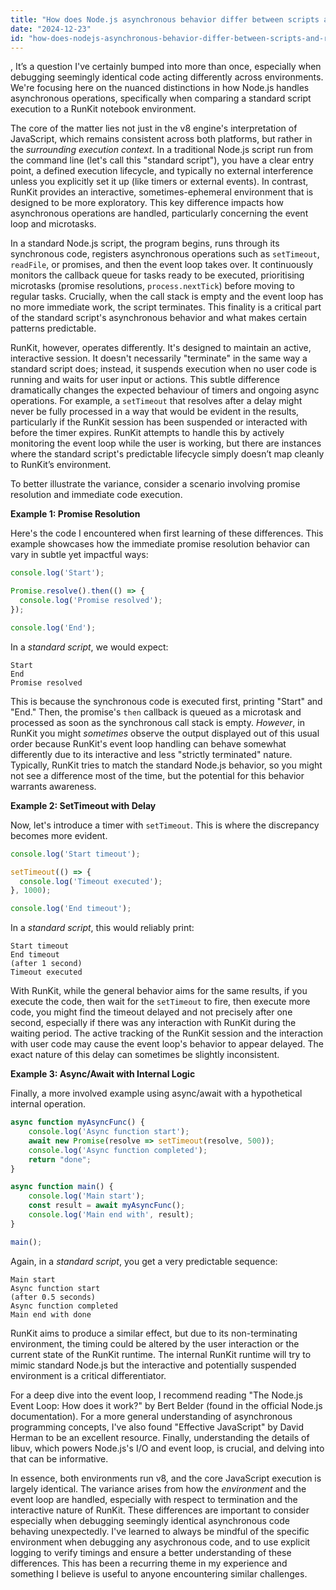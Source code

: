```yaml
---
title: "How does Node.js asynchronous behavior differ between scripts and RunKit?"
date: "2024-12-23"
id: "how-does-nodejs-asynchronous-behavior-differ-between-scripts-and-runkit"
---
```


,  It’s a question I've certainly bumped into more than once, especially when debugging seemingly identical code acting differently across environments. We're focusing here on the nuanced distinctions in how Node.js handles asynchronous operations, specifically when comparing a standard script execution to a RunKit notebook environment.

The core of the matter lies not just in the v8 engine's interpretation of JavaScript, which remains consistent across both platforms, but rather in the *surrounding execution context*. In a traditional Node.js script run from the command line (let's call this "standard script"), you have a clear entry point, a defined execution lifecycle, and typically no external interference unless you explicitly set it up (like timers or external events). In contrast, RunKit provides an interactive, sometimes-ephemeral environment that is designed to be more exploratory. This key difference impacts how asynchronous operations are handled, particularly concerning the event loop and microtasks.

In a standard Node.js script, the program begins, runs through its synchronous code, registers asynchronous operations such as `setTimeout`, `readFile`, or promises, and then the event loop takes over. It continuously monitors the callback queue for tasks ready to be executed, prioritising microtasks (promise resolutions, `process.nextTick`) before moving to regular tasks. Crucially, when the call stack is empty and the event loop has no more immediate work, the script terminates. This finality is a critical part of the standard script's asynchronous behavior and what makes certain patterns predictable.

RunKit, however, operates differently. It's designed to maintain an active, interactive session. It doesn't necessarily "terminate" in the same way a standard script does; instead, it suspends execution when no user code is running and waits for user input or actions. This subtle difference dramatically changes the expected behaviour of timers and ongoing async operations. For example, a `setTimeout` that resolves after a delay might never be fully processed in a way that would be evident in the results, particularly if the RunKit session has been suspended or interacted with before the timer expires. RunKit attempts to handle this by actively monitoring the event loop while the user is working, but there are instances where the standard script's predictable lifecycle simply doesn’t map cleanly to RunKit’s environment.

To better illustrate the variance, consider a scenario involving promise resolution and immediate code execution.

**Example 1: Promise Resolution**

Here's the code I encountered when first learning of these differences. This example showcases how the immediate promise resolution behavior can vary in subtle yet impactful ways:

```javascript
console.log('Start');

Promise.resolve().then(() => {
  console.log('Promise resolved');
});

console.log('End');
```

In a *standard script*, we would expect:

```
Start
End
Promise resolved
```

This is because the synchronous code is executed first, printing "Start" and "End." Then, the promise's `then` callback is queued as a microtask and processed as soon as the synchronous call stack is empty. *However*, in RunKit you might *sometimes* observe the output displayed out of this usual order because RunKit's event loop handling can behave somewhat differently due to its interactive and less "strictly terminated" nature. Typically, RunKit tries to match the standard Node.js behavior, so you might not see a difference most of the time, but the potential for this behavior warrants awareness.

**Example 2: SetTimeout with Delay**

Now, let's introduce a timer with `setTimeout`. This is where the discrepancy becomes more evident.

```javascript
console.log('Start timeout');

setTimeout(() => {
  console.log('Timeout executed');
}, 1000);

console.log('End timeout');
```

In a *standard script*, this would reliably print:

```
Start timeout
End timeout
(after 1 second)
Timeout executed
```

With RunKit, while the general behavior aims for the same results, if you execute the code, then wait for the `setTimeout` to fire, then execute more code, you might find the timeout delayed and not precisely after one second, especially if there was any interaction with RunKit during the waiting period. The active tracking of the RunKit session and the interaction with user code may cause the event loop's behavior to appear delayed. The exact nature of this delay can sometimes be slightly inconsistent.

**Example 3: Async/Await with Internal Logic**

Finally, a more involved example using async/await with a hypothetical internal operation.

```javascript
async function myAsyncFunc() {
    console.log('Async function start');
    await new Promise(resolve => setTimeout(resolve, 500));
    console.log('Async function completed');
    return "done";
}

async function main() {
    console.log('Main start');
    const result = await myAsyncFunc();
    console.log('Main end with', result);
}

main();
```

Again, in a *standard script*, you get a very predictable sequence:

```
Main start
Async function start
(after 0.5 seconds)
Async function completed
Main end with done
```

RunKit aims to produce a similar effect, but due to its non-terminating environment, the timing could be altered by the user interaction or the current state of the RunKit runtime. The internal RunKit runtime will try to mimic standard Node.js but the interactive and potentially suspended environment is a critical differentiator.

For a deep dive into the event loop, I recommend reading "The Node.js Event Loop: How does it work?" by Bert Belder (found in the official Node.js documentation). For a more general understanding of asynchronous programming concepts, I've also found "Effective JavaScript" by David Herman to be an excellent resource. Finally, understanding the details of libuv, which powers Node.js's I/O and event loop, is crucial, and delving into that can be informative.

In essence, both environments run v8, and the core JavaScript execution is largely identical. The variance arises from how the *environment* and the event loop are handled, especially with respect to termination and the interactive nature of RunKit. These differences are important to consider especially when debugging seemingly identical asynchronous code behaving unexpectedly. I've learned to always be mindful of the specific environment when debugging any asychronous code, and to use explicit logging to verify timings and ensure a better understanding of these differences. This has been a recurring theme in my experience and something I believe is useful to anyone encountering similar challenges.
